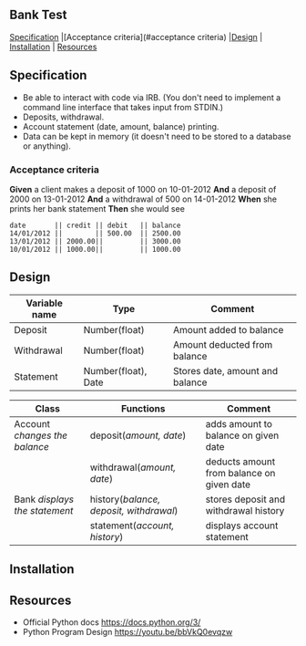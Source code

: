 ## Bank Test

[Specification](#specification) |[Acceptance criteria](#acceptance criteria) |[Design](#design) | [Installation](#installation) | [Resources](#resources)

## Specification

* Be able to interact with code via IRB.  (You don't need to implement a command line interface that takes input from STDIN.)
* Deposits, withdrawal.
* Account statement (date, amount, balance) printing.
* Data can be kept in memory (it doesn't need to be stored to a database or anything).

### Acceptance criteria

**Given** a client makes a deposit of 1000 on 10-01-2012
**And** a deposit of 2000 on 13-01-2012
**And** a withdrawal of 500 on 14-01-2012
**When** she prints her bank statement
**Then** she would see

```
date       || credit || debit   || balance
14/01/2012 ||        || 500.00  || 2500.00
13/01/2012 || 2000.00||         || 3000.00
10/01/2012 || 1000.00||         || 1000.00
```

## Design

Variable name    | Type  		| Comment
------------------ | -------------------	| ---------------------------
Deposit | Number(float) | Amount added to balance  
Withdrawal | Number(float) | Amount deducted from balance
Statement | Number(float), Date | Stores date, amount and balance

Class    | Functions  	    	| Comment 
------------------ | -------------------	| ---------------------------
Account *changes the balance*  | deposit(*amount, date*)  | adds amount to balance on given date 
                               | withdrawal(*amount, date*)  | deducts amount from balance on given date
Bank *displays the statement*  | history(*balance, deposit, withdrawal*)  | stores deposit and withdrawal history
                               | statement(*account, history*)            | displays account statement 
 
## Installation

## Resources

- Official Python docs https://docs.python.org/3/
- Python Program Design https://youtu.be/bbVkQ0evqzw

